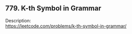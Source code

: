 ## 779. K-th Symbol in Grammar

Description:  
https://leetcode.com/problems/k-th-symbol-in-grammar/